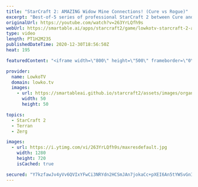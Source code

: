 ```yaml
---
title: "StarCraft 2: AMAZING Widow Mine Connections! (Cure vs Rogue)"
excerpt: "Best-of-5 series of professional StarCraft 2 between Cure and Rogue. This series starts off with normal build orders, but quickly evolves to something much greater as both players test a variety of strategies.  Match is from the OlimoLeague December finals. Support OlimoLeague on Patreon here: https://www.patreon.com/olimoley"
originalUrl: https://youtube.com/watch?v=263YrLQfh9s
webUrl: https://smartable.ai/apps/starcraft2/game/lowkotv-starcraft-2-amazing-widow-mine-connections-cure-vs-rogue/
type: video
length: PT1H2M23S
publishedDateTime: 2020-12-30T18:56:50Z
heat: 195

featuredContent: "<iframe width=\"800\" height=\"500\" frameborder=\"0\" src=\"https://www.youtube.com/embed/263YrLQfh9s\" allow=\"accelerometer; autoplay; encrypted-media; gyroscope; picture-in-picture\" allowfullscreen></iframe>"

provider:
  name: LowkoTV
  domain: lowko.tv
  images:
    - url: https://smartableai.github.io/starcraft2/assets/images/organizations/lowko.tv-50x50.jpg
      width: 50
      height: 50

topics:
  - StarCraft 2
  - Terran
  - Zerg

images:
  - url: https://i.ytimg.com/vi/263YrLQfh9s/maxresdefault.jpg
    width: 1280
    height: 720
    isCached: true

secured: "Y7kzfawJv4yVv6QVIxYFwCi3NRYdn2HCSmJAn7jokaCc+pXEI6An5tYWSvGnIo5j08OYqRXdphTHO7K7S5foxe5TDuwMRuHR+fKb4oefLZJ3BCmcp40YPLWKQTr/jq3XrzgT3gjN6Xks8WAWqdxL7YMauj71Qh4sFgFq/4z5l61ubH+9sXYXvAi+9FIl6sk4Sk2YhK70tTQksyISAbF57XTNvX1XdtaNF2jTWU1wQNZ1apvu3M7b0igQFl8S3OTAwERO3X6CrbNDm+c5OXn/IosQHL5m7mwGubkbHxwAIgRdRXDOSc5hgVcF6rr+zlhCdEIV+XSxFn8xkOD8bFi4HgaOOnmQmlh7K9Y2vtgxmdAR6V5BWExCoPpWlGmLqKQgxEKpvxeaSDa1Rdb5CO+cnSRwmTGNs8oLK+Z2PrzwGio=;MHPuWLBA76x8oJIqSnfIFg=="
---
```


